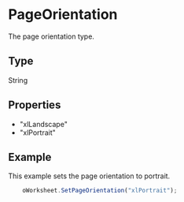 # PageOrientation

The page orientation type.

## Type

String

## Properties

- "xlLandscape" 
- "xlPortrait"

## Example

This example sets the page orientation to portrait.

```javascript
	oWorksheet.SetPageOrientation("xlPortrait");
```